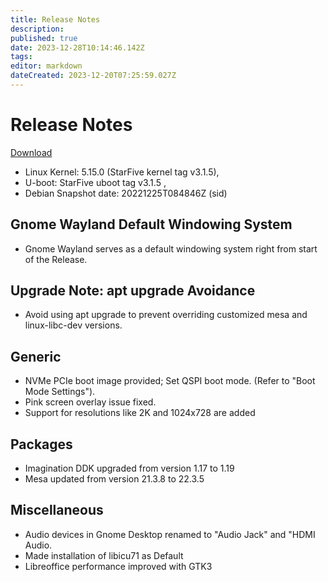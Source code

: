 ```yaml
---
title: Release Notes
description: 
published: true
date: 2023-12-28T10:14:46.142Z
tags: 
editor: markdown
dateCreated: 2023-12-20T07:25:59.027Z
---
```


# Release Notes

[Download](https://9ohaxq.ph.files.1drv.com/y4mOJollS_tO1-b_ZawfYc4qAKjAh4mgwfalHTXJ2mGY0Ghbk2jAXcOWkX6RqXR3uhM6pGK10FYew91fNJ7PG_fD2S2_E0iR6BLjeAeyt8Xp9LCGmIzQTMmNdSrVTmikYcGcWS3KYGiA3q-RPnUBQ4-OFdBSiOPHaEyBLg5Xi3sFDM3V7sHy2OiMNr0P1_KNyc85ngHO0tLzld1efrk-6Z5zQ)

-   Linux Kernel: 5.15.0 (StarFive kernel tag v3.1.5),
-   U-boot: StarFive uboot tag v3.1.5 ,
-   Debian Snapshot date: 20221225T084846Z (sid)

## Gnome Wayland Default Windowing System

-   Gnome Wayland serves as a default windowing system right from start of the Release.

## Upgrade Note: apt upgrade Avoidance

-   Avoid using apt upgrade to prevent overriding customized mesa and linux-libc-dev versions.

## Generic

-   NVMe PCIe boot image provided; Set QSPI boot mode. (Refer to "Boot Mode Settings").
-   Pink screen overlay issue fixed.
-   Support for resolutions like 2K and 1024x728 are added

## Packages

-   Imagination DDK upgraded from version 1.17 to 1.19
-   Mesa updated from version 21.3.8 to 22.3.5

## Miscellaneous

-   Audio devices in Gnome Desktop renamed to "Audio Jack" and "HDMI Audio.
-   Made installation of libicu71 as Default
-   Libreoffice performance improved with GTK3